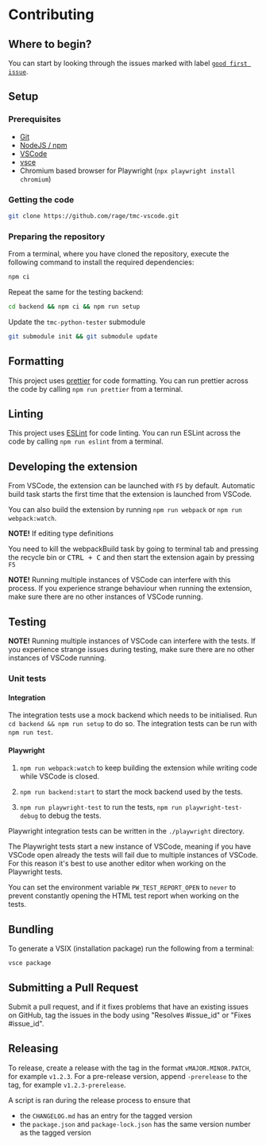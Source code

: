 # Contributing

## Where to begin?

You can start by looking through the issues marked with label [`good first issue`](https://github.com/rage/tmc-vscode/labels/good%20first%20issue).

## Setup

### Prerequisites

-   [Git](https://git-scm.com/)
-   [NodeJS / npm](https://nodejs.org/)
-   [VSCode](https://code.visualstudio.com/)
-   [vsce](https://www.npmjs.com/package/vsce)
-   Chromium based browser for Playwright (`npx playwright install chromium`)

### Getting the code

```bash
git clone https://github.com/rage/tmc-vscode.git
```

### Preparing the repository

From a terminal, where you have cloned the repository, execute the following command to install the required dependencies:

```bash
npm ci
```

Repeat the same for the testing backend:

```bash
cd backend && npm ci && npm run setup
```

Update the `tmc-python-tester` submodule

```bash
git submodule init && git submodule update
```

## Formatting

This project uses [prettier](https://prettier.io/) for code formatting. You can run prettier across the code by calling `npm run prettier` from a terminal.

## Linting

This project uses [ESLint](https://eslint.org/) for code linting. You can run ESLint across the code by calling `npm run eslint` from a terminal.

## Developing the extension

From VSCode, the extension can be launched with `F5` by default.
Automatic build task starts the first time that the extension is launched from VSCode.

You can also build the extension by running `npm run webpack` or `npm run webpack:watch`.

**NOTE!** If editing type definitions

You need to kill the webpackBuild task by going to terminal tab and pressing the recycle bin or <kbd>CTRL + C</kbd> and then start the extension again by pressing `F5`

**NOTE!** Running multiple instances of VSCode can interfere with this process. If you experience strange behaviour when running the extension, make sure there are no other instances of VSCode running.

## Testing

**NOTE!** Running multiple instances of VSCode can interfere with the tests. If you experience strange issues during testing, make sure there are no other instances of VSCode running.

### Unit tests

#### Integration

The integration tests use a mock backend which needs to be initialised. Run `cd backend && npm run setup` to do so. The integration tests can be run with `npm run test`.

#### Playwright

1. `npm run webpack:watch` to keep building the extension while writing code while VSCode is closed.

2. `npm run backend:start` to start the mock backend used by the tests.

3. `npm run playwright-test` to run the tests, `npm run playwright-test-debug` to debug the tests.

Playwright integration tests can be written in the `./playwright` directory.

The Playwright tests start a new instance of VSCode, meaning if you have VSCode open already the tests will fail due to multiple instances of VSCode. For this reason it's best to use another editor when working on the Playwright tests.

You can set the environment variable `PW_TEST_REPORT_OPEN` to `never` to prevent constantly opening the HTML test report when working on the tests.

## Bundling

To generate a VSIX (installation package) run the following from a terminal:

```
vsce package
```

## Submitting a Pull Request

Submit a pull request, and if it fixes problems that have an existing issues on GitHub, tag the issues in the body using "Resolves #issue_id" or "Fixes #issue_id".

## Releasing

To release, create a release with the tag in the format `vMAJOR.MINOR.PATCH`, for example `v1.2.3`. For a pre-release version, append `-prerelease` to the tag, for example `v1.2.3-prerelease`.

A script is ran during the release process to ensure that

- the `CHANGELOG.md` has an entry for the tagged version
- the `package.json` and `package-lock.json` has the same version number as the tagged version
